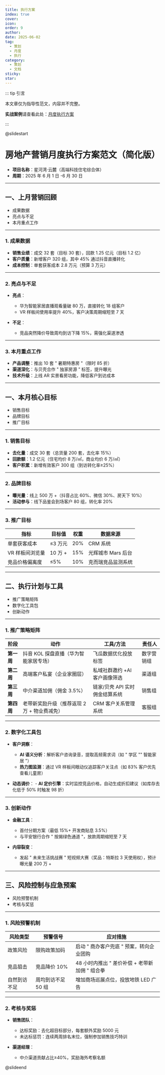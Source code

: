 ```yaml
---
title: 执行方案
index: true
cover: 
icon: 
order: 9
author: 
date: 2025-06-02
tag:
  - 策划
  - 月度
  - 执行
category:
  - 策划
  - 文档
sticky: 
star: 
---
```


::: tip 引言

本文章仅为指导性范文，内容并不完整。

**实战案例**请查看此处：[月度执行方案](/res/参考报告/专题报告/2023-柳州万科城5月复盘及6月策略铺排)

:::

@slidestart

# 房地产营销月度执行方案范文（简化版）

- **项目名称**：星河湾·云麓（高端科技住宅综合体）
- **周期**：2025 年 6 月 1 日 -6 月 30 日

---

## 一、上月营销回顾

- 成果数据
- 亮点与不足
- 本月重点工作

---

### 1. 成果数据

- **销售业绩**：成交 32 套（目标 30 套），回款 1.25 亿元（目标 1.2 亿）
- **客户质量**：新增客户 320 组，其中 45% 通过抖音直播转化
- **成本控制**：单套获客成本 2.8 万元（预算 3 万元）

---

### 2. 亮点与不足

- **亮点**：
	- 华为智能家居直播观看量破 80 万，直接转化 18 组客户
	- VR 样板间使用率提升 40%，客户决策周期缩短至 7 天
	
- **不足**：
	- 竞品突然降价导致周均到访下降 15%，需强化渠道渗透

---

### 3. 本月重点工作

- **产品调整**：推出 10 套 " 暑期特惠房 "（限时 85 折）
- **渠道深化**：与贝壳合作 " 独家房源 " 标签，提升曝光
- **技术升级**：上线 AR 实景看房功能，降低客户到访成本

---

## 一、本月核心目标

- 销售目标
- 品牌目标
- 推广目标

---

### 1. 销售目标

- **去化量**：成交 30 套（总货量 200 套，去化率 15%）
- **回款额**：1.2 亿元（住宅均价 8 万/㎡，商业均价 6 万/㎡）
- **客户积累**：新增有效客户 300 组（到访转化率≥25%）

---

### 2. 品牌目标

- **曝光量**：线上 500 万 +（抖音占比 60%、微信 30%、房天下 10%）
- **活动参与**：线下品鉴会到场客户 80 组，转化率 20%

---

### 3. 推广目标

|指标|目标值|权重|数据来源|
|---|---|---|---|
|单套获客成本|≤3 万元|20%|CRM 系统|
|VR 样板间浏览量|10 万 +|15%|光辉城市 Mars 后台|
|竞品价格偏离度|≤5%|10%|克而瑞竞品监测系统|

---

## 二、执行计划与工具

- 推广策略矩阵
- 数字化工具包
- 创新动作

---

### 1. 推广策略矩阵

|**阶段**|**动作**|**工具/方法**|**责任人**|
|---|---|---|---|
|**第一周**|抖音 KOL 探盘直播（华为智能家居专场）|飞瓜数据优化投放标签|数字营销组|
|**第二周**|高端客户私宴（企业家圈层）|私域社群邀约 +AI 客户画像筛选|渠道组|
|**第三周**|中介渠道加佣（佣金 3.5%）|链家/贝壳 API 实时佣金结算系统|销售组|
|**第四周**|老带新奖励升级（推荐返现 2 万 + 物业费减免）|CRM 客户关系管理系统|客服组|

---

### 2. 数字化工具包

- **客户洞察**：
	- **AI 语义分析**：解析客户咨询录音，提取高频需求词（如 " 学区 "" 智能家居 "） 
	- **热力图监测**：通过 VR 样板间眼动仪追踪客户关注点（如 83% 客户优先查看儿童房） 
	
- **动态调价**：
		- **AI 定价引擎**：实时监控竞品价格，自动生成折扣建议（如库存去化低于 50% 时触发 98 折） 

---

### 3. 创新动作

- **金融工具**：
	- 首付分期方案（最低 15%+ 开发商贴息 3.5%）
	- 与平安银行合作 " 按揭绿色通道 "，放款周期缩短至 7 天 
	
- **内容裂变**：
	- 发起 " 未来生活挑战赛 " 短视频大赛（奖品：特斯拉 3 天使用权），预计曝光量 200 万 +

---

## 三、风险控制与应急预案

- 风险预警机制
- 考核与奖惩

---

### 1. 风险预警机制

| **风险类型** | **预警信号**   | **应对措施**                      |
| -------- | ---------- | ----------------------------- |
| 政策风险     | 限购政策加码     | 启动 " 商办客户兜底 " 预案，转向企业团购       |
| 竞品狙击     | 竞品降价 10%   | 48 小时内推出 " 差价补偿 + 老带新加佣 " 组合拳 |
| 自然到访不足   | 周均到访不足 50 组 | 增加商场巡展点位，投放地铁 LED 广告          |

---

### 2. 考核与奖惩

- **销售团队**：
	- 达标奖励：去化超目标部分，每套额外奖励 5000 元
	- 未达标惩罚：连续两周排名末位，强制参加销售技巧特训
	
- **渠道经理**：
	- 中介渠道贡献占比≥40%，奖励海外考察名额

@slideend
